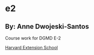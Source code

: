 # e2
## By: Anne Dwojeski-Santos
Course work for DGMD E-2

[Harvard Extension School](https://extension.harvard.edu/)